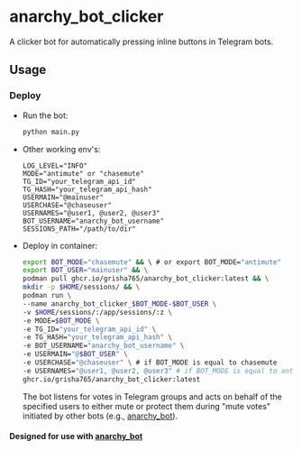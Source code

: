 # anarchy_bot_clicker
A clicker bot for automatically pressing inline buttons in Telegram bots.

## Usage

### Deploy

- Run the bot:
    ```bash
    python main.py
    ```

- Other working env's:
    ```env
    LOG_LEVEL="INFO"
    MODE="antimute" or "chasemute"
    TG_ID="your_telegram_api_id"
    TG_HASH="your_telegram_api_hash"
    USERMAIN="@mainuser"
    USERCHASE="@chaseuser"
    USERNAMES="@user1, @user2, @user3"
    BOT_USERNAME="anarchy_bot_username"
    SESSIONS_PATH="/path/to/dir"
    ```

- Deploy in container:
    ```bash
    export BOT_MODE="chasemute" && \ # or export BOT_MODE="antimute"
    export BOT_USER="mainuser" && \
    podman pull ghcr.io/grisha765/anarchy_bot_clicker:latest && \
    mkdir -p $HOME/sessions/ && \
    podman run \
    --name anarchy_bot_clicker_$BOT_MODE-$BOT_USER \
    -v $HOME/sessions/:/app/sessions/:z \
    -e MODE=$BOT_MODE \
    -e TG_ID="your_telegram_api_id" \
    -e TG_HASH="your_telegram_api_hash" \
    -e BOT_USERNAME="anarchy_bot_username" \
    -e USERMAIN="@$BOT_USER" \
    -e USERCHASE="@chaseuser" \ # if BOT_MODE is equal to chasemute
    -e USERNAMES="@user1, @user2, @user3" # if BOT_MODE is equal to antimute
    ghcr.io/grisha765/anarchy_bot_clicker:latest
    ```

   The bot listens for votes in Telegram groups and acts on behalf of the specified users to either mute or protect them during "mute votes" initiated by other bots (e.g., [anarchy_bot](https://github.com/gmankab/anarchy_bot)).

#### Designed for use with [anarchy_bot](https://github.com/gmankab/anarchy_bot)
